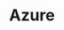 ---
title: Azure
menu:
  product_pharmer_0.1.0-alpha.2:
    identifier: azure
    name: Azure
    parent: cloud
    weight: 15
left_menu: product_pharmer_0.1.0-alpha.2 
---